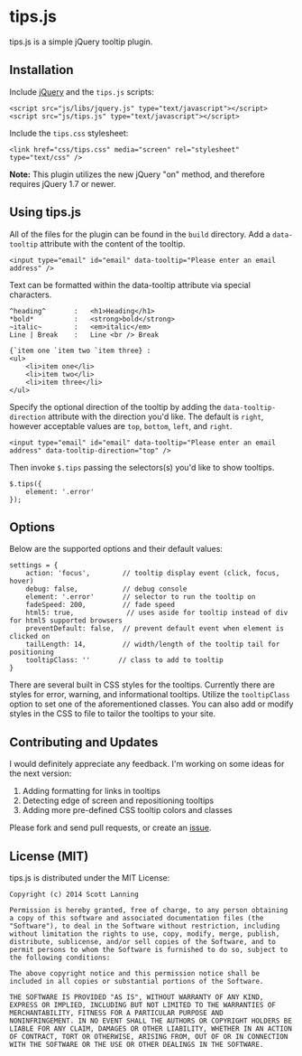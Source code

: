 tips.js
=========

tips.js is a simple jQuery tooltip plugin.

Installation
------------

Include <a href="http://ajax.googleapis.com/ajax/libs/jquery/1/jquery.min.js">jQuery</a> and the `tips.js` scripts:

```
<script src="js/libs/jquery.js" type="text/javascript"></script>
<script src="js/tips.js" type="text/javascript"></script>
```

Include the `tips.css` stylesheet:

```
<link href="css/tips.css" media="screen" rel="stylesheet" type="text/css" />
```

**Note:** This plugin utilizes the new jQuery "on" method, and therefore requires jQuery 1.7 or newer.

Using tips.js
-------------

All of the files for the plugin can be found in the `build` directory. Add a `data-tooltip` attribute with the content of the tooltip.

```
<input type="email" id="email" data-tooltip="Please enter an email address" />
```

Text can be formatted within the data-tooltip attribute via special characters.

```
^heading^       :   <h1>Heading</h1>
*bold*          :   <strong>bold</strong>
~italic~        :   <em>italic</em>
Line | Break    :   Line <br /> Break

{`item one `item two `item three} :
<ul>
    <li>item one</li>
    <li>item two</li>
    <li>item three</li>
</ul>
```



Specify the optional direction of the tooltip by adding the `data-tooltip-direction` attribute with the direction you'd like. The default is `right`, however acceptable values are `top`, `bottom`, `left`, and `right`.

```
<input type="email" id="email" data-tooltip="Please enter an email address" data-tooltip-direction="top" />
```

Then invoke `$.tips` passing the selectors(s) you'd like to show tooltips.

```
$.tips({
    element: '.error'
});
```


Options
-------

Below are the supported options and their default values:

```
settings = {
    action: 'focus',        // tooltip display event (click, focus, hover)
    debug: false,           // debug console
    element: '.error'       // selector to run the tooltip on
    fadeSpeed: 200,         // fade speed
    html5: true,             // uses aside for tooltip instead of div for html5 supported browsers
    preventDefault: false,  // prevent default event when element is clicked on
    tailLength: 14,         // width/length of the tooltip tail for positioning
    tooltipClass: ''       // class to add to tooltip
}
```

There are several built in CSS styles for the tooltips. Currently there are styles for error, warning, and informational tooltips. Utilize the `tooltipClass` option to set one of the aforementioned classes. You can also add or modify styles in the CSS to file to tailor the tooltips to your site.

Contributing and Updates
------------------------

I would definitely appreciate any feedback. I'm working on some ideas for the next version:

1. Adding formatting for links in tooltips
2. Detecting edge of screen and repositioning tooltips
3. Adding more pre-defined CSS tooltip colors and classes

Please fork and send pull requests, or create an <a href="https://github.com/slanningGH/tips.js/issues">issue</a>.


License (MIT)
-------------

tips.js is distributed under the MIT License:

```
Copyright (c) 2014 Scott Lanning

Permission is hereby granted, free of charge, to any person obtaining
a copy of this software and associated documentation files (the
"Software"), to deal in the Software without restriction, including
without limitation the rights to use, copy, modify, merge, publish,
distribute, sublicense, and/or sell copies of the Software, and to
permit persons to whom the Software is furnished to do so, subject to
the following conditions:

The above copyright notice and this permission notice shall be
included in all copies or substantial portions of the Software.

THE SOFTWARE IS PROVIDED "AS IS", WITHOUT WARRANTY OF ANY KIND,
EXPRESS OR IMPLIED, INCLUDING BUT NOT LIMITED TO THE WARRANTIES OF
MERCHANTABILITY, FITNESS FOR A PARTICULAR PURPOSE AND
NONINFRINGEMENT. IN NO EVENT SHALL THE AUTHORS OR COPYRIGHT HOLDERS BE
LIABLE FOR ANY CLAIM, DAMAGES OR OTHER LIABILITY, WHETHER IN AN ACTION
OF CONTRACT, TORT OR OTHERWISE, ARISING FROM, OUT OF OR IN CONNECTION
WITH THE SOFTWARE OR THE USE OR OTHER DEALINGS IN THE SOFTWARE.
```
